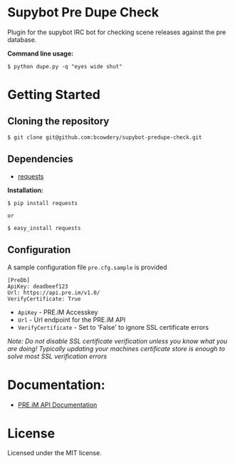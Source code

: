 Supybot Pre Dupe Check
======================

Plugin for the supybot IRC bot for checking scene releases against the pre database.


**Command line usage:**
```
$ python dupe.py -q "eyes wide shut"
```


# Getting Started


## Cloning the repository
  
    $ git clone git@github.com:bcowdery/supybot-predupe-check.git

## Dependencies

* [requests](http://docs.python-requests.org/)

**Installation:**
```
$ pip install requests

or

$ easy_install requests
```


## Configuration

A sample configuration file `pre.cfg.sample` is provided

```config
[PreDb]
ApiKey: deadbeef123
Url: https://api.pre.im/v1.0/
VerifyCertificate: True
```

* `ApiKey` - PRE.iM Accesskey
* `Url` - Url endpoint for the PRE.iM API
* `VerifyCertificate` - Set to 'False' to ignore SSL certificate errors

_Note: Do not disable SSL certificate verification unless you know what you are doing! Typically updating your machines
certificate store is enough to solve most SSL verification errors_


# Documentation:

* [PRE.iM API Documentation](https://pre.im/doku/index.htm)


# License

Licensed under the MIT license.
